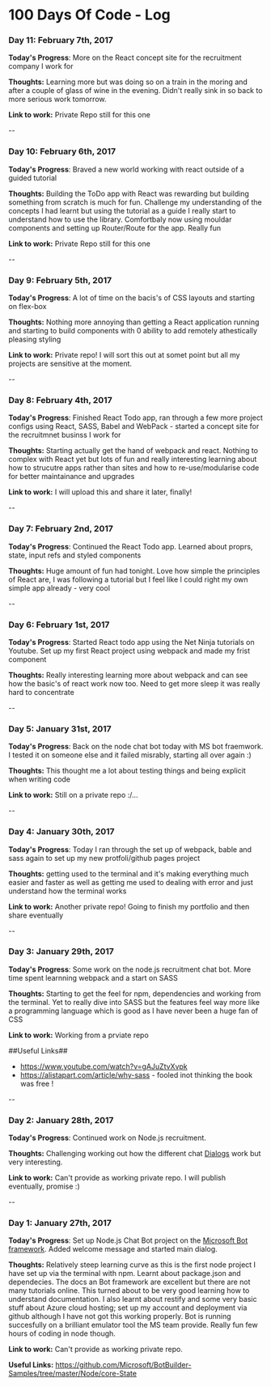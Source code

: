 # 100 Days Of Code - Log

### Day 11: February 7th, 2017

**Today's Progress**: More on the React concept site for the recruitment company I work for

**Thoughts:** Learning more but was doing so on a train in the moring and after a couple of glass of wine in the evening. Didn't really sink in so back to more serious work tomorrow.

**Link to work:** Private Repo still for this one

--

### Day 10: February 6th, 2017

**Today's Progress**: Braved a new world working with react outside of a guided tutorial

**Thoughts:** Building the ToDo app with React was rewarding but building something from scratch is much for fun. Challenge my understanding of the concepts I had learnt but using the tutorial as a guide I really start to understand how to use the library. Comfortbaly now using mouldar components and setting up Router/Route for the app. Really fun

**Link to work:** Private Repo still for this one

--

### Day 9: February 5th, 2017

**Today's Progress**: A lot of time on the bacis's of CSS layouts and starting on flex-box

**Thoughts:** Nothing more annoying than getting a React application running and starting to build components with 0 ability to add remotely athestically pleasing styling

**Link to work:** Private repo! I will sort this out at somet point but all my projects are sensitive at the moment.

--

### Day 8: February 4th, 2017

**Today's Progress**: Finished React Todo app, ran through a few more project configs using React, SASS, Babel and WebPack - started a concept site for the recruitmnet businss I work for

**Thoughts:** Starting actually get the hand of webpack and react. Nothing to complex with React yet but lots of fun and really interesting learning about how to strucutre apps rather than sites and how to re-use/modularise code for better maintainance and upgrades

**Link to work:** I will upload this and share it later, finally! 

--

### Day 7: February 2nd, 2017

**Today's Progress**: Continued the React Todo app. Learned about proprs, state, input refs and styled components

**Thoughts:** Huge amount of fun had tonight. Love how simple the principles of React are, I was following a tutorial but I feel like I could right my own simple app already - very cool

--

### Day 6: February 1st, 2017

**Today's Progress**: Started React todo app using the Net Ninja tutorials on Youtube. Set up my first React project using webpack and made my frist component

**Thoughts:** Really interesting learning more about webpack and can see how the basic's of react work now too. Need to get more sleep it was really hard to concentrate

--

### Day 5: January 31st, 2017

**Today's Progress**: Back on the node chat bot today with MS bot fraemwork. I tested it on someone else and it failed misrably, starting all over again :)

**Thoughts:** This thought me a lot about testing things and being explicit when writing code

**Link to work:** Still on a private repo :/...

--

### Day 4: January 30th, 2017

**Today's Progress**: Today I ran through the set up of webpack, bable and sass again to set up my new protfoli/github pages project

**Thoughts:** getting used to the terminal and it's making everything much easier and faster as well as getting me used to dealing with error and just understand how the terminal works

**Link to work:** Another private repo! Going to finish my portfolio and then share eventually

--

### Day 3: January 29th, 2017

**Today's Progress**: Some work on the node.js recruitment chat bot. More time spent learnning webpack and a start on SASS

**Thoughts:** Starting to get the feel for npm, dependencies and working from the terminal. Yet to really dive into SASS but the features feel way more like a programming language which is good as I have never been a huge fan of CSS

**Link to work:** Working from a prviate repo

##Useful Links##

* https://www.youtube.com/watch?v=gAJuZtvXvpk
* https://alistapart.com/article/why-sass - fooled inot thinking the book was free !

--

### Day 2: January 28th, 2017

**Today's Progress**: Continued work on Node.js recruitment.

**Thoughts:** Challenging working out how the different chat [Dialogs](https://docs.botframework.com/en-us/node/builder/chat/dialogs/) work but very interesting.

**Link to work:** Can't provide as working private repo. I will publish eventually, promise :)

--

### Day 1: January 27th, 2017

**Today's Progress**: Set up Node.js Chat Bot project on the [Microsoft Bot framework](https://dev.botframework.com/). Added welcome message and started main dialog.

**Thoughts:** Relatively steep learning curve as this is the first node project I have set up via the terminal with npm. Learnt about package.json and dependecies. The docs an Bot framework are excellent but there are not many tutorials online. This turned about to be very good learning how to understand documentation. I also learnt about restify and some very basic stuff about Azure cloud hosting; set up my account and deployment via github although I have not got this working properly. Bot is running succesfully on a brilliant emulator tool the MS team provide. Really fun few hours of coding in node though.

**Link to work:** Can't provide as working private repo.

**Useful Links:** https://github.com/Microsoft/BotBuilder-Samples/tree/master/Node/core-State
